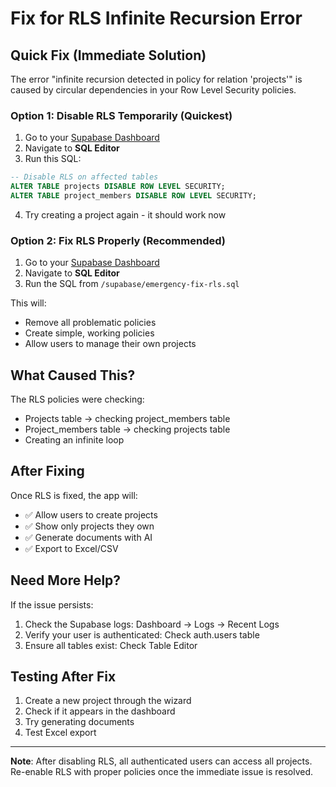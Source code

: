 # Fix for RLS Infinite Recursion Error

## Quick Fix (Immediate Solution)

The error "infinite recursion detected in policy for relation 'projects'" is caused by circular dependencies in your Row Level Security policies.

### Option 1: Disable RLS Temporarily (Quickest)

1. Go to your [Supabase Dashboard](https://supabase.com/dashboard)
2. Navigate to **SQL Editor**
3. Run this SQL:

```sql
-- Disable RLS on affected tables
ALTER TABLE projects DISABLE ROW LEVEL SECURITY;
ALTER TABLE project_members DISABLE ROW LEVEL SECURITY;
```

4. Try creating a project again - it should work now

### Option 2: Fix RLS Properly (Recommended)

1. Go to your [Supabase Dashboard](https://supabase.com/dashboard)
2. Navigate to **SQL Editor**
3. Run the SQL from `/supabase/emergency-fix-rls.sql`

This will:
- Remove all problematic policies
- Create simple, working policies
- Allow users to manage their own projects

## What Caused This?

The RLS policies were checking:
- Projects table → checking project_members table
- Project_members table → checking projects table
- Creating an infinite loop

## After Fixing

Once RLS is fixed, the app will:
- ✅ Allow users to create projects
- ✅ Show only projects they own
- ✅ Generate documents with AI
- ✅ Export to Excel/CSV

## Need More Help?

If the issue persists:

1. Check the Supabase logs: Dashboard → Logs → Recent Logs
2. Verify your user is authenticated: Check auth.users table
3. Ensure all tables exist: Check Table Editor

## Testing After Fix

1. Create a new project through the wizard
2. Check if it appears in the dashboard
3. Try generating documents
4. Test Excel export

---

**Note**: After disabling RLS, all authenticated users can access all projects. Re-enable RLS with proper policies once the immediate issue is resolved.